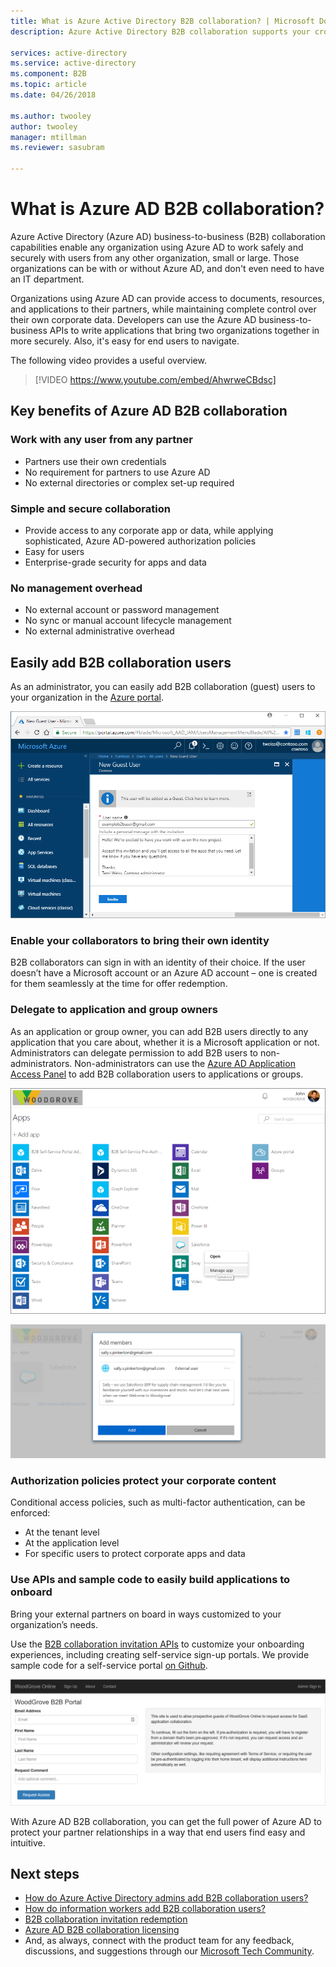 ```yaml
---
title: What is Azure Active Directory B2B collaboration? | Microsoft Docs
description: Azure Active Directory B2B collaboration supports your cross-company relationships by enabling business partners to selectively access your corporate applications.

services: active-directory
ms.service: active-directory
ms.component: B2B
ms.topic: article
ms.date: 04/26/2018

ms.author: twooley
author: twooley
manager: mtillman
ms.reviewer: sasubram

---
```


# What is Azure AD B2B collaboration?

Azure Active Directory (Azure AD) business-to-business (B2B) collaboration capabilities enable any organization using Azure AD to work safely and securely with users from any other organization, small or large. Those organizations can be with or without Azure AD, and don't even need to have an IT department.

Organizations using Azure AD can provide access to documents, resources, and applications to their partners, while maintaining complete control over their own corporate data. Developers can use the Azure AD business-to-business APIs to write applications that bring two organizations together in more securely. Also, it's easy for end users to navigate.

The following video provides a useful overview.
>[!VIDEO https://www.youtube.com/embed/AhwrweCBdsc]

## Key benefits of Azure AD B2B collaboration

### Work with any user from any partner

- Partners use their own credentials
- No requirement for partners to use Azure AD
- No external directories or complex set-up required

### Simple and secure collaboration

- Provide access to any corporate app or data, while applying sophisticated, Azure AD-powered authorization policies
- Easy for users
- Enterprise-grade security for apps and data

### No management overhead

- No external account or password management
- No sync or manual account lifecycle management
- No external administrative overhead

## Easily add B2B collaboration users

As an administrator, you can easily add B2B collaboration (guest) users to your organization in the [Azure portal](https://portal.azure.com).

![add guest users](media/what-is-b2b/adding-b2b-users-admin.png)

### Enable your collaborators to bring their own identity

B2B collaborators can sign in with an identity of their choice. If the user doesn’t have a Microsoft account or an Azure AD account – one is created for them seamlessly at the time for offer redemption.

### Delegate to application and group owners

As an application or group owner, you can add B2B users directly to any application that you care about, whether it is a Microsoft application or not. Administrators can delegate permission to add B2B users to non-administrators. Non-administrators can use the [Azure AD Application Access Panel](https://myapps.microsoft.com) to add B2B collaboration users to applications or groups.

![access panel](media/what-is-b2b/access-panel.png)

![add member](media/what-is-b2b/add-member.png)

### Authorization policies protect your corporate content

Conditional access policies, such as multi-factor authentication, can be enforced:
- At the tenant level
- At the application level
- For specific users to protect corporate apps and data

### Use APIs and sample code to easily build applications to onboard

Bring your external partners on board in ways customized to your organization’s needs.

Use the [B2B collaboration invitation APIs](https://developer.microsoft.com/graph/docs/api-reference/v1.0/resources/invitation) to customize your onboarding experiences, including creating self-service sign-up portals. We provide sample code for a self-service portal [on Github](https://github.com/Azure/active-directory-dotnet-graphapi-b2bportal-web).

![sign-up portal](media/what-is-b2b/sign-up-portal.png)

With Azure AD B2B collaboration, you can get the full power of Azure AD to protect your partner relationships in a way that end users find easy and intuitive.

## Next steps

- [How do Azure Active Directory admins add B2B collaboration users?](add-users-administrator.md)
- [How do information workers add B2B collaboration users?](add-users-information-worker.md)
- [B2B collaboration invitation redemption](redemption-experience.md)
- [Azure AD B2B collaboration licensing](licensing-guidance.md)
- And, as always, connect with the product team for any feedback, discussions, and suggestions through our [Microsoft Tech Community](https://techcommunity.microsoft.com/t5/Azure-Active-Directory-B2B/bd-p/AzureAD_B2b).